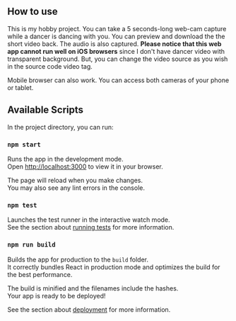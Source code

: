 ## How to use

This is my hobby project. You can take a 5 seconds-long web-cam capture while a dancer is dancing with you. You can preview and download the the short video back. The audio is also captured. **Please notice that this web app cannot run well on iOS browsers** since I don't have dancer video with transparent background. But, you can change the video source as you wish in the source code video tag.

Mobile browser can also work. You can access both cameras of your phone or tablet.


## Available Scripts

In the project directory, you can run:

### `npm start`

Runs the app in the development mode.\
Open [http://localhost:3000](http://localhost:3000) to view it in your browser.

The page will reload when you make changes.\
You may also see any lint errors in the console.

### `npm test`

Launches the test runner in the interactive watch mode.\
See the section about [running tests](https://facebook.github.io/create-react-app/docs/running-tests) for more information.

### `npm run build`

Builds the app for production to the `build` folder.\
It correctly bundles React in production mode and optimizes the build for the best performance.

The build is minified and the filenames include the hashes.\
Your app is ready to be deployed!

See the section about [deployment](https://facebook.github.io/create-react-app/docs/deployment) for more information.


